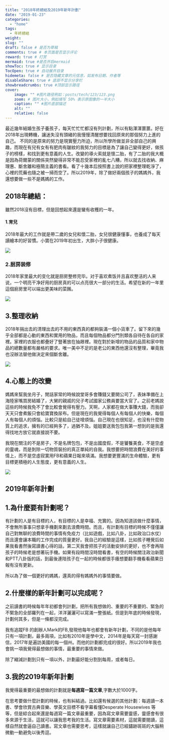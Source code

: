 ```yaml
---
title: "2018年終總結及2019年新年計劃"
date: "2019-01-23"
categories: 
  - "home"
tags: 
  - 年終總結
weight:
slug: ""
draft: false # 是否为草稿
comments: true # 本页面是否显示评论
reward: true # 打赏
mermaid: true #是否开启mermaid
showToc: true # 显示目录
TocOpen: true # 自动展开目录
hidemeta: false # 是否隐藏文章的元信息，如发布日期、作者等
disableShare: true # 底部不显示分享栏
showbreadcrumbs: true #顶部显示路径
cover:
    image: "" #图片路径例如：posts/tech/123/123.png
    zoom: # 图片大小，例如填写 50% 表示原图像的一半大小
    caption: "" #图片底部描述
    alt: ""
    relative: false
---
```


最近幾年結婚生孩子養孩子，每天忙忙忙都沒有列計劃，所以有點渾渾噩噩。好在2018年出現轉機，讓迷失沒有頭緒的我慢慢清醒想要找回原來的那個努力上進的自己。 不同的是原來的努力是現實壓力所迫，所以所學所做並非全部自己的興趣，而現在有兒有女有有肥肉有皺紋的我努力的目標是為了讓自己變得更好，做孩子的榜樣，和找到更有意義的人生。改變的導火索就是懷二胎，有了二胎的我大概是因為荷爾蒙的關係突然變得非常不能忍受家裡的亂七八糟，所以就去找收納、麻理惠、斷舍離和極簡主義的書看。看了十幾本后按照書上說的把家裡整理乾淨了，心裡的荒蕪也隨之被一掃而空了。所以2019年，除了做好兩個孩子的媽媽外，我還想要做一些不是媽媽的工作。

## 2018年總結：

雖然2018沒有目標，但是回想起來還是蠻有收穫的一年。

#### 1.育兒

2018年最大的工作就是帶二歲的女兒和懷二胎，女兒很健康懂事，也養成了每天讀繪本的好習慣。小寶在2019年初出生，大胖小子很健康。

![](images/DSC030071-1024x683.jpg)

### 2.厨房装修

2018年家里最大的变化就是厨房整修完毕。对于喜欢煮饭并且喜欢整洁的人来说，一个明亮干净好用的厨房真的可以点亮很大一部分的生活。希望在新的一年里這個廚房里可以端出更美味的菜餚。

![](images/DSC_1199-1024x768.jpg)

## 3.整理收納

2018年捐出去的清理出去的不用的東西真的都夠裝滿一個小貨車了。留下來的幾乎全部都是心動的東西和實用的物品，而且每個物品都分門別類各自待在各自的家裡。家裡的衣服也都疊好了豎著放在抽屜裡。現在對於新增的物品的品質和家中物品的總數量都有嚴格的要求。唯一美中不足的是老公的東西他還沒有整理，畢竟我也沒辦法替他做決定來個斷舍離。

![](images/DSC_11101-1024x768.jpg)

## 4.心態上的改變

媽媽來幫我坐月子，閒話家常的時候說堂哥多會賺錢又要開公司了，表妹準備在上海陸家嘴買房結婚了，大舅的親戚的兒子考試國家公務員要當大官了。之前老媽說這些的時候我免不了會比較會覺得有壓力。天啊，人家都在做大事賺大錢，而我卻天天只會煮飯只會給寶寶換尿布。但是現在的我覺得每個人有每個人的快樂，每個人有每個人的煩惱。比較只是給自己徒增煩惱。自己現在也很知足，也沒有什麼物質上的追求，擁有的已經夠多了，過猶不及。姐姐要送我包包我第一想到的是我還得找地方放它就直接說不要。

我現在關注的不是房子，不是名牌包包，不是出國度假，不是饕餮美食，不是空虛的靈魂，而是剝除一切物質裝扮的真正單純的自我。我想要把時間浪費在美好的事情上，而不是空虛寂寞用FB和蘋果日報來填滿。我想要更豐滿的生命體驗，更有目標更積極的人生態度，更有意義的人生。

![](images/DSC043821-1024x683.jpg)

## 2019年新年計劃

## 1.為什麼要有計劃呢？

有計劃的人是有目標的人，有目標的人是幸福、充實的。因為知道該做什麼事情，不會無所事事只想拿手機劃來劃去浪費時間。而且，有計劃有目標的時候不僅僅讓自己對無聊的浪費時間的事情有免疫力（比如遊戲，比如八卦，比如政治口水仗）而且還會讓本職的工作完成的質量更好。我自己的經驗是這樣，比如孩子睡覺后如果我看書然後寫讀書心得的話，第二天我會把孩子的活動安排的更好，也不會再陪孩子的時候老是想著玩手機。如果有段時間沒時間看書，有空的時候關注政治新聞和PTT八卦版的話，到最後連陪孩子在一起的時候都很手癢想要翻手機看看蘋果日報有沒有更新。

所以為了做一個更好的媽媽，還真的得有媽媽外的事情要做。

## 2.什麼樣的新年計劃可以完成呢？

之前讀書的時候每年年初都會列計劃，把所有我想做的、重要的不重要的、緊急的不緊急的全部羅列在一起，洋洋灑灑可以寫滿一整張紙。但是到年底的時候發現，計劃何其多，但是一條都沒完成。

我有追蹤FB 的創辦人Mark的FB,發現他每年也都會有新年計劃，不同的是他每年只有一項計劃，最多兩項，比如有2010年是學中文，2014年是每天寫一封感謝信，2017年是遍訪美國的每一個州。而他的計劃都完成的很好。所以2019年我也會挑一項我覺得最想做的事情，最重要的事情來做。

除了縮減計劃到只有一項以外，計劃最好能分割到每周，或者每日。  

## 3.我的2019年新年計劃

我覺得最重要的最想做的計劃就是**每週寫一篇文章**,字數大於1000字。

在思考要做什麼計劃的時候，也有糾結過。比如還有候選的其他計劃：每週讀一本書、學會欣賞古典音樂、學英文目標不看字幕看懂Desperate Housewives 等等，但是綜合起來還是每週寫一篇文章最重要，因為寫文章需要靈感，靈感會有很多來源于生活，這就可以讓我思考我的生活。寫文章需要素材，這就需要閱讀，這樣自然就會逼自己讀書。寫文章也需要思考，這樣就讓自己已經鏽跡斑斑的大腦稍微動一動避免以後秀逗。
